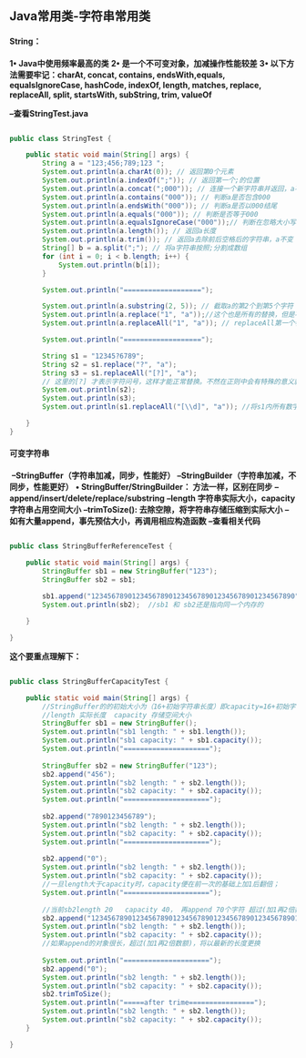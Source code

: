 ## Java常用类-字符串常用类

#### String：

**1• Java中使用频率最高的类**
**2• 是一个不可变对象，加减操作性能较差**
**3• 以下方法需要牢记：charAt, concat, contains, endsWith,equals,** 
										**equalsIgnoreCase, hashCode, indexOf, length, matches, replace,** 
										**replaceAll, split, startsWith, subString, trim, valueOf**

**–查看StringTest.java**

```java

public class StringTest {

	public static void main(String[] args) {
		String a = "123;456;789;123 ";
		System.out.println(a.charAt(0)); // 返回第0个元素
		System.out.println(a.indexOf(";")); // 返回第一个;的位置
		System.out.println(a.concat(";000")); // 连接一个新字符串并返回，a不变
		System.out.println(a.contains("000")); // 判断a是否包含000
		System.out.println(a.endsWith("000")); // 判断a是否以000结尾
		System.out.println(a.equals("000")); // 判断是否等于000
		System.out.println(a.equalsIgnoreCase("000"));// 判断在忽略大小写情况下是否等于000
		System.out.println(a.length()); // 返回a长度
		System.out.println(a.trim()); // 返回a去除前后空格后的字符串，a不变
		String[] b = a.split(";"); // 将a字符串按照;分割成数组
		for (int i = 0; i < b.length; i++) {
			System.out.println(b[i]);
		}

		System.out.println("===================");

		System.out.println(a.substring(2, 5)); // 截取a的第2个到第5个字符 a不变
		System.out.println(a.replace("1", "a"));//这个也是所有的替换，但是不能使用正则
		System.out.println(a.replaceAll("1", "a")); // replaceAll第一个参数是正则表达式

		System.out.println("===================");

		String s1 = "12345?6789";
		String s2 = s1.replace("?", "a");
		String s3 = s1.replaceAll("[?]", "a");
		// 这里的[?] 才表示字符问号，这样才能正常替换。不然在正则中会有特殊的意义就会报异常
		System.out.println(s2);
		System.out.println(s3);
		System.out.println(s1.replaceAll("[\\d]", "a")); //将s1内所有数字替换为a并输出，s1的值未改变。

	}
}

```



#### 可变字符串

​	**–StringBuffer（字符串加减，同步，性能好）**
​	**–StringBuilder（字符串加减，不同步，性能更好）**
**• StringBuffer/StringBuilder： 方法一样，区别在同步**
​	**–append/insert/delete/replace/substring**
​	**–length 字符串实际大小，capacity字符串占用空间大小**
​	**–trimToSize(): 去除空隙，将字符串存储压缩到实际大小**
​	**–如有大量append，事先预估大小，再调用相应构造函数**
​	**–查看相关代码**

```java

public class StringBufferReferenceTest {

	public static void main(String[] args) {
		StringBuffer sb1 = new StringBuffer("123");
		StringBuffer sb2 = sb1;
		
		sb1.append("12345678901234567890123456789012345678901234567890");
		System.out.println(sb2);  //sb1 和 sb2还是指向同一个内存的

	}

}

```



**这个要重点理解下：**

```java

public class StringBufferCapacityTest {

	public static void main(String[] args) {
		//StringBuffer的的初始大小为（16+初始字符串长度）即capacity=16+初始字符串长度
		//length 实际长度  capacity 存储空间大小
		StringBuffer sb1 = new StringBuffer();
		System.out.println("sb1 length: " + sb1.length());
		System.out.println("sb1 capacity: " + sb1.capacity());
		System.out.println("=====================");
		
		StringBuffer sb2 = new StringBuffer("123");
		sb2.append("456");
		System.out.println("sb2 length: " + sb2.length());
		System.out.println("sb2 capacity: " + sb2.capacity());
		System.out.println("=====================");
		
		sb2.append("7890123456789");
		System.out.println("sb2 length: " + sb2.length());
		System.out.println("sb2 capacity: " + sb2.capacity());
		System.out.println("=====================");
		
		sb2.append("0");
		System.out.println("sb2 length: " + sb2.length());
		System.out.println("sb2 capacity: " + sb2.capacity());
		//一旦length大于capacity时，capacity便在前一次的基础上加1后翻倍；
		System.out.println("=====================");
		
		//当前sb2length 20   capacity 40， 再append 70个字符 超过(加1再2倍数额)
		sb2.append("1234567890123456789012345678901234567890123456789012345678901234567890");
		System.out.println("sb2 length: " + sb2.length());
		System.out.println("sb2 capacity: " + sb2.capacity());
		//如果append的对象很长，超过(加1再2倍数额)，将以最新的长度更换
		
		System.out.println("=====================");
		sb2.append("0");
		System.out.println("sb2 length: " + sb2.length());
		System.out.println("sb2 capacity: " + sb2.capacity());
		sb2.trimToSize();
		System.out.println("=====after trime================");
		System.out.println("sb2 length: " + sb2.length());
		System.out.println("sb2 capacity: " + sb2.capacity());
	}

}

```



